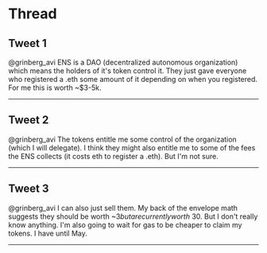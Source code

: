 # Thread

## Tweet 1

@grinberg_avi ENS is a DAO (decentralized autonomous organization) which means the holders of it's token control it. They just gave everyone who registered a .eth some amount of it depending on when you registered. For me this is worth ~$3-5k.

---

## Tweet 2

@grinberg_avi The tokens entitle me some control of the organization (which I will delegate). I think they might also entitle me to some of the fees the ENS collects (it costs eth to register a .eth). But I'm not sure.

---

## Tweet 3

@grinberg_avi I can also just sell them. My back of the envelope math suggests they should be worth ~$3 but are currently worth ~$30. But I don't really know anything. I'm also going to wait for gas to be cheaper to claim my tokens. I have until May.

---

